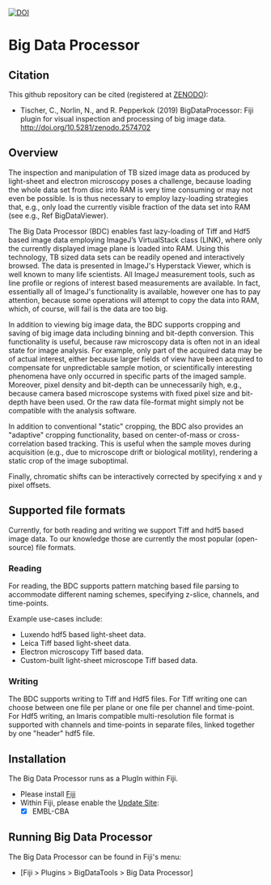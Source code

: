 [![DOI](https://zenodo.org/badge/87635770.svg)](https://zenodo.org/badge/latestdoi/87635770)

# Big Data Processor

## Citation

This github repository can be cited (registered at [ZENODO](https://zenodo.org/)):
- Tischer, C., Norlin, N., and R. Pepperkok (2019) BigDataProcessor: Fiji plugin for visual inspection and processing of big image data. http://doi.org/10.5281/zenodo.2574702

## Overview

The inspection and manipulation of TB sized image data as produced by light-sheet and electron microscopy poses a challenge, because loading the whole data set from disc into RAM is very time consuming or may not even be possible. Is is thus necessary to employ lazy-loading strategies that, e.g., only load the currently visible fraction of the data set into RAM (see e.g., Ref BigDataViewer).  

The Big Data Processor (BDC) enables fast lazy-loading of Tiff and Hdf5 based image data employing ImageJ’s VirtualStack class (LINK), where only the currently displayed image plane is loaded into RAM. Using this technology, TB sized data sets can be readily opened and interactively browsed. The data is presented in ImageJ's Hyperstack Viewer, which is well known to many life scientists. All ImageJ measurement tools, such as line profile or regions of interest based measurements are available. In fact, essentially all of ImageJ's functionality is available, however one has to pay attention, because some operations will attempt to copy the data into RAM, which, of course, will fail is the data are too big.

In addition to viewing big image data, the BDC supports cropping and saving of big image data including binning and bit-depth conversion. This functionality is useful, because raw microscopy data is often not in an ideal state for image analysis. For example, only part of the acquired data may be of actual interest, either because larger fields of view have been acquired to compensate for unpredictable sample motion, or scientifically interesting phenomena have only occurred in specific parts of the imaged sample. Moreover, pixel density and bit-depth can be unnecessarily high, e.g., because camera based microscope systems with fixed pixel size and bit-depth have been used. Or the raw data file-format might simply not be compatible with the analysis software.

In addition to conventional "static" cropping, the BDC also provides an "adaptive" cropping functionality, based on center-of-mass or cross-correlation based tracking. This is useful when the sample moves during acquisition (e.g., due to microscope drift or biological motility), rendering a static crop of the image suboptimal.

Finally, chromatic shifts can be interactively corrected by specifying x and y pixel offsets.

## Supported file formats

Currently, for both reading and writing we support Tiff and hdf5 based image data. To our knowledge those are currently the most popular (open-source) file formats.

### Reading 

For reading, the BDC supports pattern matching based file parsing to accommodate different naming schemes, specifying z-slice, channels, and time-points.

Example use-cases include:

- Luxendo hdf5 based light-sheet data.
- Leica Tiff based light-sheet data.
- Electron microscopy Tiff based data.
- Custom-built light-sheet microscope Tiff based data.

### Writing

The BDC supports writing to Tiff and Hdf5 files. For Tiff writing one can choose between one file per plane or one file per channel and time-point. For Hdf5 writing, an Imaris compatible multi-resolution file format is supported with channels and time-points in separate files, linked together by one "header" hdf5 file. 

## Installation

The Big Data Processor runs as a PlugIn within Fiji.

- Please install [Fiji](fiji.sc)
- Within Fiji, please enable the [Update Site](https://imagej.net/Update_Sites): 
    - [X] EMBL-CBA

## Running Big Data Processor

The Big Data Processor can be found in Fiji's menu:

- [Fiji > Plugins > BigDataTools > Big Data Processor]
